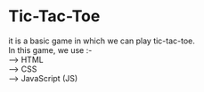 # Tic-Tac-Toe
it is a basic game in which we can play tic-tac-toe. <br>
In this game, we use :- <br>
--> HTML <br>
--> CSS <br>
--> JavaScript (JS) <br>
